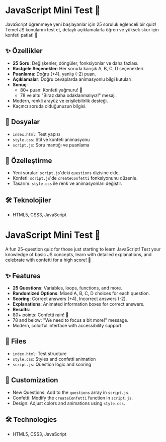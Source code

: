 # JavaScript Mini Test 🎉

JavaScript öğrenmeye yeni başlayanlar için 25 soruluk eğlenceli bir quiz! Temel JS konularını test et, detaylı açıklamalarla öğren ve yüksek skor için konfeti patlat! 🚀

## ✨ Özellikler
- **25 Soru**: Değişkenler, döngüler, fonksiyonlar ve daha fazlası.
- **Rastgele Seçenekler**: Her soruda karışık A, B, C, D seçenekleri.
- **Puanlama**: Doğru (+4), yanlış (-2) puan.
- **Açıklamalar**: Doğru cevaplarda animasyonlu bilgi kutuları.
- **Sonuç**:
  - 80+ puan: Konfeti yağmuru! 🎉
  - 78 ve altı: "Biraz daha odaklanmalıyız!" mesajı.
- Modern, renkli arayüz ve erişilebilirlik desteği.
- Kaçıncı soruda olduğunuzun bilgisi.

## 📂 Dosyalar
- `index.html`: Test yapısı
- `style.css`: Stil ve konfeti animasyonu
- `script.js`: Soru mantığı ve puanlama

## 🎨 Özelleştirme
- Yeni sorular: `script.js`'deki `questions` dizisine ekle.
- Konfeti: `script.js`'de `createConfetti` fonksiyonunu düzenle.
- Tasarım: `style.css` ile renk ve animasyonları değiştir.

## 🛠️ Teknolojiler
- HTML5, CSS3, JavaScript

# JavaScript Mini Test 🎉

A fun 25-question quiz for those just starting to learn JavaScript! Test your knowledge of basic JS concepts, learn with detailed explanations, and celebrate with confetti for a high score! 🚀

## ✨ Features

- **25 Questions**: Variables, loops, functions, and more.
- **Randomized Options**: Mixed A, B, C, D choices for each question.
- **Scoring**: Correct answers (+4), Incorrect answers (-2).
- **Explanations**: Animated information boxes for correct answers.
- **Results**:
- 80+ points: Confetti rain! 🎉
- 78 and below: "We need to focus a bit more!" message.
- Modern, colorful interface with accessibility support.

## 📂 Files

- `index.html`: Test structure
- `style.css`: Styles and confetti animation
- `script.js`: Question logic and scoring

## 🎨 Customization

- New Questions: Add to the `questions` array in `script.js`.
- Confetti: Modify the `createConfetti` function in `script.js`.
- Design: Adjust colors and animations using `style.css`.

## 🛠️ Technologies
- HTML5, CSS3, JavaScript


